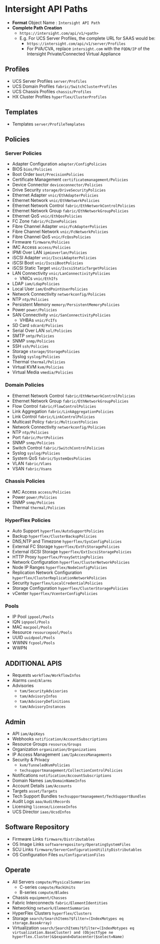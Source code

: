 # Intersight API Paths

* **Format**  Object Name : `Intersight API Path`
* **Complete Path Creation**
  * `https://intersight.com/api/v1/<path>`
  * E.g. For UCS Server Profiles, the complete URL for SAAS would be:
    * `https://intersight.com/api/v1/server/Profiles`
    * For PVA/CVA, replace `intersight.com` with the `FQDN/IP` of the Intersight Private/Connected Virtual Appliance

## Profiles
* UCS Server Profiles       `server/Profiles`
* UCS Domain Profiles       `fabric/SwitchClusterProfiles`
* UCS Chassis Profiles      `chassis/Profiles`
* HX Cluster Profiles       `hyperflex/ClusterProfiles`


## Templates
* Templates	                `server/ProfileTemplates`

## Policies
### Server Policies
* Adapter Configuration	    `adapter/ConfigPolicies`
* BIOS	                    `bios/Policies`
* Boot Order	            `boot/PrecisionPolicies`
* Certificate Management	`certificatemanagement/Policies`
* Device Connector	        `deviceconnector/Policies`
* Drive Security	        `storage/DriveSecurityPolicies`
* Ethernet Adapter	        `vnic/EthAdapterPolicies`
* Ethernet Network	        `vnic/EthNetworkPolicies`
* Ethernet Network Control	`fabric/EthNetworkControlPolicies`
* Ethernet Network Group  	`fabric/EthNetworkGroupPolicies`
* Ethernet QoS	            `vnic/EthQosPolicies`
* FC Zone	                `fabric/FcZonePolicies`
* Fibre Channel Adapter	    `vnic/FcAdapterPolicies`
* Fibre Channel Network	    `vnic/FcNetworkPolicies`
* Fibre Channel QoS	        `vnic/FcQosPolicies`
* Firmware	                `firmware/Policies`
* IMC Access	            `access/Policies`
* IPMI Over LAN	            `ipmioverlan/Policies`
* iSCSI Adapter	            `vnic/IscsiAdapterPolicies`
* iSCSI Boot	            `vnic/IscsiBootPolicies`
* iSCSI Static Target	    `vnic/IscsiStaticTargetPolicies`
* LAN Connectivity	        `vnic/LanConnectivityPolicies`
  * VNICs	                `vnic/EthIfs`
* LDAP	                    `iam/LdapPolicies`
* Local User	            `iam/EndPointUserPolicies`
* Network Connectivity      `networkconfig/Policies`
* NTP                       `ntp/Policies`
* Persistent Memory	        `memory/PersistentMemoryPolicies`
* Power	                    `power/Policies`
* SAN Connectivity	        `vnic/SanConnectivityPolicies`
  * VHBAs	                `vnic/FcIfs`
* SD Card	                `sdcard/Policies`
* Serial Over LAN	        `sol/Policies`
* SMTP	                    `smtp/Policies`
* SNMP	                    `snmp/Policies`
* SSH	                    `ssh/Policies`
* Storage	                `storage/StoragePolicies`
* Syslog	                `syslog/Policies`
* Thermal	                `thermal/Policies`
* Virtual KVM	            `kvm/Policies`
* Virtual Media	            `vmedia/Policies`


### Domain Policies
* Ethernet Network Control	`fabric/EthNetworkControlPolicies`
* Ethernet Network Group	`fabric/EthNetworkGroupPolicies`
* Flow Control	            `fabric/FlowControlPolicies`
* Link Aggregation	        `fabric/LinkAggregationPolicies`
* Link Control	            `fabric/LinkControlPolicies`
* Multicast Policy	        `fabric/MulticastPolicies`
* Network Connectivity	    `networkconfig/Policies`
* NTP	                    `ntp/Policies`
* Port	                    `fabric/PortPolicies`
* SNMP	                    `snmp/Policies`
* Switch Control	        `fabric/SwitchControlPolicies`
* Syslog	                `syslog/Policies`
* System QoS	            `fabric/SystemQosPolicies`
* VLAN                    	`fabric/Vlans`
* VSAN                    	`fabric/Vsans`

### Chassis Policies
* IMC Access	            `access/Policies`
* Power     	            `power/Policies`
* SNMP	                    `snmp/Policies`
* Thermal   	            `thermal/Policies`

### HyperFlex Policies
* Auto Support                     	`hyperflex/AutoSupportPolicies`
* Backup                           	`hyperflex/ClusterBackupPolicies`
* DNS,NTP and Timezone             	`hyperflex/SysConfigPolicies`
* External FC Storage              	`hyperflex/ExtFcStoragePolicies`
* External iSCSI Storage           	`hyperflex/ExtIscsiStoragePolicies`
* HTTP Proxy                       	`hyperflex/ProxySettingPolicies`
* Network Configuration            	`hyperflex/ClusterNetworkPolicies`
* Node IP Ranges                   	`hyperflex/NodeConfigPolicies`
* Replication Network Configuration	`hyperflex/ClusterReplicationNetworkPolicies`
* Security                         	`hyperflex/LocalCredentialPolicies`
* Storage Configuration            	`hyperflex/ClusterStoragePolicies`
* vCenter                          	`hyperflex/VcenterConfigPolicies`

### Pools
* IP Pool	    `ippool/Pools`
* IQN	        `iqnpool/Pools`
* MAC	        `macpool/Pools`
* Resource	    `resourcepool/Pools`
* UUID	        `uuidpool/Pools`
* WWNN	        `fcpool/Pools`
* WWPN

## ADDITIONAL APIS
* Requests  	   `workflow/WorkflowInfos`
* Alarms    	   `cond/Alarms`
* Advisories
	* `tam/SecurityAdvisories`
	* `tam/AdvisoryInfos`
	* `tam/AdvisoryDefinitions`
	* `tam/AdvisoryInstances`

## Admin
* API                 	`iam/ApiKeys`
* Webhooks            	`notification/AccountSubscriptions`
* Resource Groups     	`resource/Groups`
* Organization        	`organization/Organizations`
* IP Access Management	`iam/IpAccessManagements`
* Security & Privacy
	* `kvm/TunneledKvmPolicies`
	* `techsupportmanagement/CollectionControlPolicies`
* Notifications  	    `notification/AccountSubscriptions`
* Domain Names   	    `iam/DomainNameInfos`
* Account Details	    `iam/Accounts`
* Targets             	`asset/Targets`
* Tech Support Bundles	`techsupportmanagement/TechSupportBundles`
* Audit Logs          	`aaa/AuditRecords`
* Licensing           	`license/LicenseInfos`
* UCS Director        	`iaas/UcsdInfos`

## Software Repository
* Firmware Links        	`firmware/Distributables`
* OS Image Links        	`softwarerepository/OperatingSystemFiles`
* SCU Links             	`firmware/ServerConfigurationUtilityDistributables`
* OS Configuration Files	`os/ConfigurationFiles`

## Operate
* All Servers	                    `compute/PhysicalSummaries`
    * C-series                      `compute/RackUnits`
    * B-series                      `compute/Blades`
* Chassis	                        `equipment/Chasses`
* Fabric Interconnects	            `fabric/ElementIdentities`
* Networking	                    `network/ElementSummaries`
* HyperFlex Clusters	            `hyperflex/Clusters`
* Storage	                        `search/SearchItems?$filter=(IndexMotypes eq storage.BaseArray)`
* Virtualization	                `search/SearchItems?$filter=(IndexMotypes eq virtualization.BaseCluster) and (ObjectType ne hyperflex.Cluster)&$expand=Datacenter($select=Name)`
